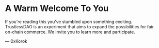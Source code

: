 # A Warm Welcome To You

If you're reading this you've stumbled upon something exciting. TrustlessDAO is an experiment that aims to expand the possibilities for fair on-chain commerce. We invite you to learn more and participate.

— 0xKorok